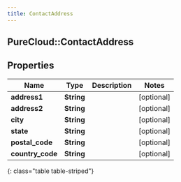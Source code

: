 ```yaml
---
title: ContactAddress
---
```

## PureCloud::ContactAddress

## Properties

|Name | Type | Description | Notes|
|------------ | ------------- | ------------- | -------------|
| **address1** | **String** |  | [optional] |
| **address2** | **String** |  | [optional] |
| **city** | **String** |  | [optional] |
| **state** | **String** |  | [optional] |
| **postal_code** | **String** |  | [optional] |
| **country_code** | **String** |  | [optional] |
{: class="table table-striped"}


